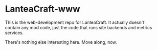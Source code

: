 LanteaCraft-www
================
This is the web-development repo for LanteaCraft. It actually doesn't contain any mod code, just the code that runs site backends and metrics services.

There's nothing else interesting here. Move along, now.